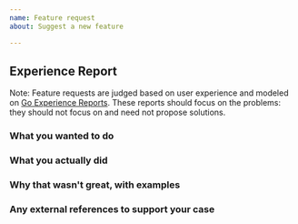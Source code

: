 ```yaml
---
name: Feature request
about: Suggest a new feature

---
```


<!--
Please search existing Feature request to avoid creating duplicates. It is recommended that you start a discussion first in https://discuss.dgraph.io before opening a feature request.

Thank you for being part of the Dgraph community, Cheers.
-->

## Experience Report

Note: Feature requests are judged based on user experience and modeled on [Go Experience Reports](https://github.com/golang/go/wiki/ExperienceReports). These reports should focus on the problems: they should not focus on and need not propose solutions.

### What you wanted to do

### What you actually did

### Why that wasn't great, with examples

### Any external references to support your case
